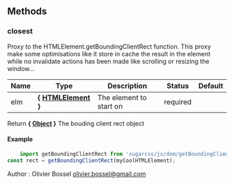 




## Methods


### closest

Proxy to the HTMLElement.getBoundingClientRect function.
This proxy make some optimisations like it store in cache the
result in the element while no invalidate actions has been made
like scrolling or resizing the window...



Name  |  Type  |  Description  |  Status  |  Default
------------  |  ------------  |  ------------  |  ------------  |  ------------
elm  |  **{ <a class="link" href="https://developer.mozilla.org/fr/docs/Web/API/HTMLElement" target="_blank" title="HTMLElement">HTMLElement</a> }**  |  The element to start on  |  required  |

Return **{ <a class="link" href="https://developer.mozilla.org/fr/docs/Web/JavaScript/Reference/Objets_globaux/Object" target="_blank" title="Object">Object</a> }** The bouding client rect object
#### Example
```js
	import getBoundingClientRect from 'sugarcss/js/dom/getBoundingClientRect'
const rect = getBoundingClientRect(myCoolHTMLElement);

```
Author : Olivier Bossel <olivier.bossel@gmail.com>